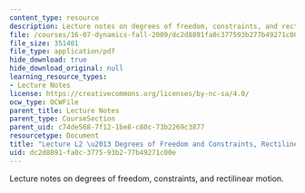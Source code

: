 ```yaml
---
content_type: resource
description: Lecture notes on degrees of freedom, constraints, and rectilinear motion.
file: /courses/16-07-dynamics-fall-2009/dc2d8891fa0c377593b277b49271c00e_MIT16_07F09_Lec02.pdf
file_size: 351401
file_type: application/pdf
hide_download: true
hide_download_original: null
learning_resource_types:
- Lecture Notes
license: https://creativecommons.org/licenses/by-nc-sa/4.0/
ocw_type: OCWFile
parent_title: Lecture Notes
parent_type: CourseSection
parent_uid: c74de568-7f12-1be8-c80c-73b2269c3877
resourcetype: Document
title: "Lecture L2 \u2013 Degrees of Freedom and Constraints, Rectilinear Motion"
uid: dc2d8891-fa0c-3775-93b2-77b49271c00e
---
```

Lecture notes on degrees of freedom, constraints, and rectilinear motion.
